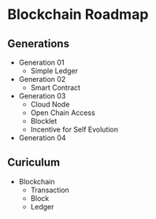 # Blockchain Roadmap

## Generations
- Generation 01
  - Simple Ledger
- Generation 02
  - Smart Contract
- Generation 03
  - Cloud Node
  - Open Chain Access
  - Blocklet
  - Incentive for Self Evolution
- Generation 04

## Curiculum
- Blockchain
  - Transaction
  - Block
  - Ledger